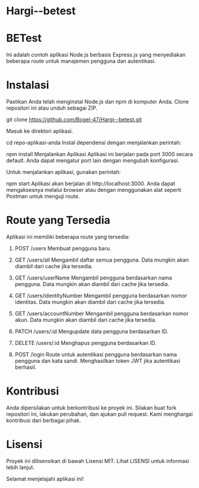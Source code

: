 # Hargi--betest

# BETest
Ini adalah contoh aplikasi Node.js berbasis Express.js yang menyediakan beberapa route untuk manajemen pengguna dan autentikasi.

# Instalasi
Pastikan Anda telah menginstal Node.js dan npm di komputer Anda. Clone repositori ini atau unduh sebagai ZIP.

git clone https://github.com/Bogel-47/Hargi--betest.git

Masuk ke direktori aplikasi.

cd repo-aplikasi-anda
Instal dependensi dengan menjalankan perintah:

npm install
Menjalankan Aplikasi
Aplikasi ini berjalan pada port 3000 secara default. Anda dapat mengatur port lain dengan mengubah konfigurasi.

Untuk menjalankan aplikasi, gunakan perintah:

npm start
Aplikasi akan berjalan di http://localhost:3000. Anda dapat mengaksesnya melalui browser atau dengan menggunakan alat seperti Postman untuk menguji route.

# Route yang Tersedia
Aplikasi ini memiliki beberapa route yang tersedia:

1. POST /users
Membuat pengguna baru.

2. GET /users/all
Mengambil daftar semua pengguna. Data mungkin akan diambil dari cache jika tersedia.

3. GET /users/userName
Mengambil pengguna berdasarkan nama pengguna. Data mungkin akan diambil dari cache jika tersedia.

4. GET /users/identityNumber
Mengambil pengguna berdasarkan nomor identitas. Data mungkin akan diambil dari cache jika tersedia.

5. GET /users/accountNumber
Mengambil pengguna berdasarkan nomor akun. Data mungkin akan diambil dari cache jika tersedia.

6. PATCH /users/:id
Mengupdate data pengguna berdasarkan ID.

7. DELETE /users/:id
Menghapus pengguna berdasarkan ID.

8. POST /login
Route untuk autentikasi pengguna berdasarkan nama pengguna dan kata sandi. Menghasilkan token JWT jika autentikasi berhasil.

# Kontribusi
Anda dipersilakan untuk berkontribusi ke proyek ini. Silakan buat fork repositori ini, lakukan perubahan, dan ajukan pull request. Kami menghargai kontribusi dari berbagai pihak.

# Lisensi
Proyek ini dilisensikan di bawah Lisensi MIT. Lihat LISENSI untuk informasi lebih lanjut.

Selamat menjelajahi aplikasi ini!
